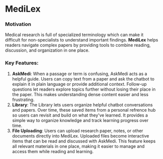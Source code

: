 # MediLex

### Motivation

Medical research is full of specialized terminology which can make it difficult for non-specialists to understand important findings. **MediLex** helps readers navigate complex papers by providing tools to combine reading, discussion, and organization in one place.

### Key Features:

1. **AskMedi**: When a passage or term is confusing, AskMedi acts as a helpful guide. Users can copy text from a paper and ask the chatbot to explain it in plain language or provide additional context. Follow-up questions let readers explore topics further without losing their place in the paper. This makes understanding dense content easier and less frustrating.
2. **Library**: The Library lets users organize helpful chatbot conversations and papers. Over time, these saved items from a personal refrence hub so users can revisit and build on what they've learned. It provides a simple way to organize knowledge and track learning progress over time.
3. **File Uploading**: Users can upload research paper, notes, or other documents directly into MediLex. Uploaded files become interactive items that can be read and discussed with AskMedi. This feature keeps all relevant materials in one place, making it easier to manage and access them while reading and learning.
